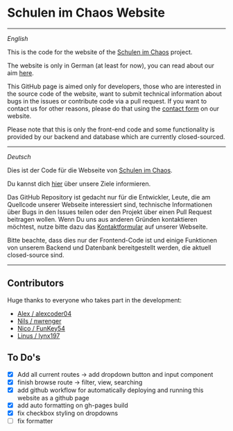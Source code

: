 # Schulen im Chaos Website

---

_English_

This is the code for the website of the [Schulen im Chaos](https://schulenimchaos.de/) project.

The website is only in German (at least for now), you can read about our aim [here](https://schulenimchaos.de/aim).

This GitHub page is aimed only for developers, those who are interested in the source code of the website,
want to submit technical information about bugs in the issues or contribute code via a pull request.
If you want to contact us for other reasons, please do that using the [contact form](https://schulenimchaos.de/contact) on our website.

Please note that this is only the front-end code and some functionality is provided by our backend and database which are currently closed-sourced.

---

_Deutsch_

Dies ist der Code für die Webseite von [Schulen im Chaos](https://schulenimchaos.de/).

Du kannst dich [hier](https://schulenimchaos.de/aim) über unsere Ziele informieren.

Das GitHub Repository ist gedacht nur für die Entwickler, Leute, die am Quellcode unserer Webseite interessiert sind,
technische Informationen über Bugs in den Issues teilen oder den Projekt über einen Pull Request beitragen wollen.
Wenn Du uns aus anderen Gründen kontaktieren möchtest, nutze bitte dazu das [Kontaktformular](https://schulenimchaos.de/contact) auf unserer Webseite.

Bitte beachte, dass dies nur der Frontend-Code ist und einige Funktionen von unserem Backend und Datenbank bereitgestellt werden, die aktuell closed-source sind.

---

## Contributors

Huge thanks to everyone who takes part in the development:

- [Alex / alexcoder04](https://github.com/alexcoder04)
- [Nils / nwrenger](https://github.com/nwrenger)
- [Nico / FunKey54](https://github.com/FunKey54)
- [Linus / lynx197](https://github.com/lynx197)

## To Do's

- [x] Add all current routes -> add dropdown button and input component
- [x] finish browse route -> filter, view, searching
- [x] add github workflow for automatically deploying and running this website as a github page
- [x] add auto formatting on gh-pages build
- [x] fix checkbox styling on dropdowns
- [ ] fix formatter
